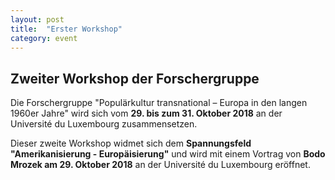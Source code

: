 ```yaml
---
layout: post
title:  "Erster Workshop"
category: event
---
```


## Zweiter Workshop der Forschergruppe

Die  Forschergruppe "Populärkultur transnational – Europa in den langen 1960er Jahre" wird sich vom **29. bis zum 31. Oktober 2018** an der Université du Luxembourg zusammensetzen.

Dieser zweite Workshop widmet sich dem **Spannungsfeld "Amerikanisierung - Europäisierung"** und wird mit einem Vortrag von **Bodo Mrozek am 29. Oktober 2018** an der Université du Luxembourg eröffnet.
